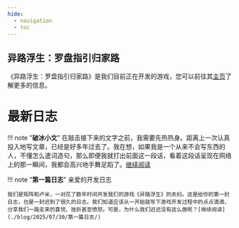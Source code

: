 ```yaml
---
hide:
  - navigation
  - toc
---
```


## 异路浮生：罗盘指引归家路
《异路浮生：罗盘指引归家路》是我们目前正在开发的游戏，您可以前往其[主页](indulgence/index.md)了解更多的信息。

# 最新日志

!!! note "**破冰小文**"
    在敲击接下来的文字之前，我需要先热热身。距离上一次认真投入地写文章，已经是好多年过去了。我在想，如果我是一个从来不会写东西的人，不懂怎么遣词造句，那么即便我就打出前面这一段话，看着这段话呈现在网络上的那一瞬间，我都会高兴地手舞足蹈了。[继续阅读](./blog/2025/08/06/something-is-coming/)

!!! note "**第一篇日志**"
    亲爱的开发日志

    我们是矩阵和卢米，一对花了数年时间开发我们的游戏《异路浮生》的夫妇。这是给你的第一封日志，也是一封迟到了很久的日志。我们知道应该从一开始就写下游戏开发过程中的点点滴滴，分享我们一路走来的喜悦、挫折甚至愤怒。可是，为什么我们迟迟没有这么做呢？[继续阅读](./blog/2025/07/30/第一篇日志/)
